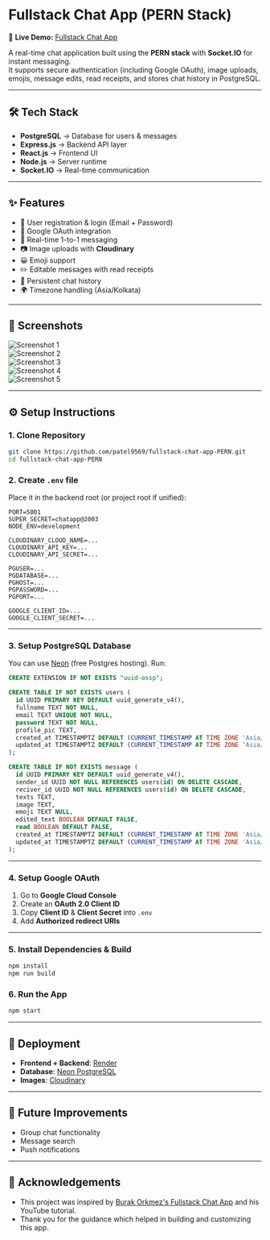 # Fullstack Chat App (PERN Stack)

🚀 **Live Demo:** [Fullstack Chat App](https://fullstack-chat-app-pern.onrender.com/login)

A real-time chat application built using the **PERN stack** with **Socket.IO** for instant messaging.  
It supports secure authentication (including Google OAuth), image uploads, emojis, message edits, read receipts, and stores chat history in PostgreSQL.

---

## 🛠 Tech Stack

- **PostgreSQL** → Database for users & messages  
- **Express.js** → Backend API layer  
- **React.js** → Frontend UI  
- **Node.js** → Server runtime  
- **Socket.IO** → Real-time communication  

---

## ✨ Features

- 🔐 User registration & login (Email + Password)  
- 🔑 Google OAuth integration  
- 💬 Real-time 1-to-1 messaging  
- 📷 Image uploads with **Cloudinary**  
- 😀 Emoji support  
- ✏️ Editable messages with read receipts  
- 📜 Persistent chat history  
- 🌍 Timezone handling (Asia/Kolkata)  

---

## 📸 Screenshots

![Screenshot 1](https://github.com/user-attachments/assets/a0847027-566c-4ab6-be6a-bd5d891a4657)  
![Screenshot 2](https://github.com/user-attachments/assets/e6cc20ea-fe4f-413c-ba6d-4b1cc5f4f6d0)  
![Screenshot 3](https://github.com/user-attachments/assets/e64bd1f3-cf36-4564-ac40-d38160edc7ed)  
![Screenshot 4](https://github.com/user-attachments/assets/da7139a9-ebf9-4190-b043-83fdac6ee906)  
![Screenshot 5](https://github.com/user-attachments/assets/8a9c1450-8792-4d8e-8592-b737b23d499e)  

---

## ⚙️ Setup Instructions

### 1. Clone Repository
```bash
git clone https://github.com/patel9569/fullstack-chat-app-PERN.git
cd fullstack-chat-app-PERN
```

### 2. Create `.env` file
Place it in the backend root (or project root if unified):

```env
PORT=5001
SUPER_SECRET=chatapp@2003
NODE_ENV=development

CLOUDINARY_CLOUD_NAME=...
CLOUDINARY_API_KEY=...
CLOUDINARY_API_SECRET=...

PGUSER=...
PGDATABASE=...
PGHOST=...
PGPASSWORD=...
PGPORT=...

GOOGLE_CLIENT_ID=...
GOOGLE_CLIENT_SECRET=...
```

---

### 3. Setup PostgreSQL Database
You can use [Neon](https://neon.com/) (free Postgres hosting). Run:

```sql
CREATE EXTENSION IF NOT EXISTS "uuid-ossp";

CREATE TABLE IF NOT EXISTS users (
  id UUID PRIMARY KEY DEFAULT uuid_generate_v4(),
  fullname TEXT NOT NULL,
  email TEXT UNIQUE NOT NULL,
  password TEXT NOT NULL,
  profile_pic TEXT,
  created_at TIMESTAMPTZ DEFAULT (CURRENT_TIMESTAMP AT TIME ZONE 'Asia/Kolkata'),
  updated_at TIMESTAMPTZ DEFAULT (CURRENT_TIMESTAMP AT TIME ZONE 'Asia/Kolkata')
);

CREATE TABLE IF NOT EXISTS message (
  id UUID PRIMARY KEY DEFAULT uuid_generate_v4(),
  sender_id UUID NOT NULL REFERENCES users(id) ON DELETE CASCADE,
  reciver_id UUID NOT NULL REFERENCES users(id) ON DELETE CASCADE,
  texts TEXT,
  image TEXT,
  emoji TEXT NULL,
  edited_text BOOLEAN DEFAULT FALSE,
  read BOOLEAN DEFAULT FALSE,
  created_at TIMESTAMPTZ DEFAULT (CURRENT_TIMESTAMP AT TIME ZONE 'Asia/Kolkata'),
  updated_at TIMESTAMPTZ DEFAULT (CURRENT_TIMESTAMP AT TIME ZONE 'Asia/Kolkata')
);
```

---

### 4. Setup Google OAuth
1. Go to **Google Cloud Console**  
2. Create an **OAuth 2.0 Client ID**  
3. Copy **Client ID** & **Client Secret** into `.env`  
4. Add **Authorized redirect URIs**  

---

### 5. Install Dependencies & Build
```bash
npm install
npm run build
```

### 6. Run the App
```bash
npm start
```

---

## 🚀 Deployment

- **Frontend + Backend**: [Render](https://render.com/)  
- **Database**: [Neon PostgreSQL](https://neon.com/)  
- **Images**: [Cloudinary](https://cloudinary.com/)  

---

## 📌 Future Improvements

- Group chat functionality  
- Message search  
- Push notifications  

---


## 🙏 Acknowledgements

- This project was inspired by [Burak Orkmez's Fullstack Chat App](https://github.com/burakorkmez/fullstack-chat-app) and his YouTube tutorial.
- Thank you for the guidance which helped in building and customizing this app.
